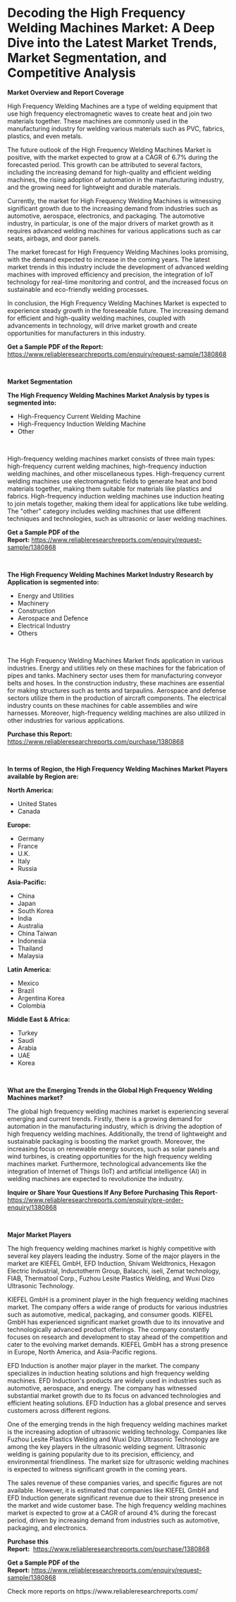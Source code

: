 <p><h1>Decoding the High Frequency Welding Machines Market: A Deep Dive into the Latest Market Trends, Market Segmentation, and Competitive Analysis</h1></p><p><strong>Market Overview and Report Coverage</strong></p>
<p><p>High Frequency Welding Machines are a type of welding equipment that use high frequency electromagnetic waves to create heat and join two materials together. These machines are commonly used in the manufacturing industry for welding various materials such as PVC, fabrics, plastics, and even metals.</p><p>The future outlook of the High Frequency Welding Machines Market is positive, with the market expected to grow at a CAGR of 6.7% during the forecasted period. This growth can be attributed to several factors, including the increasing demand for high-quality and efficient welding machines, the rising adoption of automation in the manufacturing industry, and the growing need for lightweight and durable materials.</p><p>Currently, the market for High Frequency Welding Machines is witnessing significant growth due to the increasing demand from industries such as automotive, aerospace, electronics, and packaging. The automotive industry, in particular, is one of the major drivers of market growth as it requires advanced welding machines for various applications such as car seats, airbags, and door panels.</p><p>The market forecast for High Frequency Welding Machines looks promising, with the demand expected to increase in the coming years. The latest market trends in this industry include the development of advanced welding machines with improved efficiency and precision, the integration of IoT technology for real-time monitoring and control, and the increased focus on sustainable and eco-friendly welding processes.</p><p>In conclusion, the High Frequency Welding Machines Market is expected to experience steady growth in the foreseeable future. The increasing demand for efficient and high-quality welding machines, coupled with advancements in technology, will drive market growth and create opportunities for manufacturers in this industry.</p></p>
<p><strong>Get a Sample PDF of the Report:</strong> <a href="https://www.reliableresearchreports.com/enquiry/request-sample/1380868">https://www.reliableresearchreports.com/enquiry/request-sample/1380868</a></p>
<p>&nbsp;</p>
<p><strong>Market Segmentation</strong></p>
<p><strong>The High Frequency Welding Machines Market Analysis by types is segmented into:</strong></p>
<p><ul><li>High-Frequency Current Welding Machine</li><li>High-Frequency Induction Welding Machine</li><li>Other</li></ul></p>
<p>&nbsp;</p>
<p><p>High-frequency welding machines market consists of three main types: high-frequency current welding machines, high-frequency induction welding machines, and other miscellaneous types. High-frequency current welding machines use electromagnetic fields to generate heat and bond materials together, making them suitable for materials like plastics and fabrics. High-frequency induction welding machines use induction heating to join metals together, making them ideal for applications like tube welding. The "other" category includes welding machines that use different techniques and technologies, such as ultrasonic or laser welding machines.</p></p>
<p><strong>Get a Sample PDF of the Report:</strong>&nbsp;<a href="https://www.reliableresearchreports.com/enquiry/request-sample/1380868">https://www.reliableresearchreports.com/enquiry/request-sample/1380868</a></p>
<p>&nbsp;</p>
<p><strong>The High Frequency Welding Machines Market Industry Research by Application is segmented into:</strong></p>
<p><ul><li>Energy and Utilities</li><li>Machinery</li><li>Construction</li><li>Aerospace and Defence</li><li>Electrical Industry</li><li>Others</li></ul></p>
<p>&nbsp;</p>
<p><p>The High Frequency Welding Machines Market finds application in various industries. Energy and utilities rely on these machines for the fabrication of pipes and tanks. Machinery sector uses them for manufacturing conveyor belts and hoses. In the construction industry, these machines are essential for making structures such as tents and tarpaulins. Aerospace and defense sectors utilize them in the production of aircraft components. The electrical industry counts on these machines for cable assemblies and wire harnesses. Moreover, high-frequency welding machines are also utilized in other industries for various applications.</p></p>
<p><strong>Purchase this Report:</strong>&nbsp; <a href="https://www.reliableresearchreports.com/purchase/1380868">https://www.reliableresearchreports.com/purchase/1380868</a></p>
<p>&nbsp;</p>
<p><strong>In terms of Region, the High Frequency Welding Machines Market Players available by Region are:</strong></p>
<p>
    <p> <strong> North America: </strong>
        <ul>
            <li>United States</li>
            <li>Canada</li>
        </ul>
        </p> 
    <p> <strong> Europe: </strong>
        <ul>
            <li>Germany</li>
            <li>France</li>
            <li>U.K.</li>
            <li>Italy</li>
            <li>Russia</li>
        </ul>
        </p> 
    <p> <strong> Asia-Pacific: </strong>
        <ul>
            <li>China</li>
            <li>Japan</li>
            <li>South Korea</li>
            <li>India</li>
            <li>Australia</li>
            <li>China Taiwan</li>
            <li>Indonesia</li>
            <li>Thailand</li>
            <li>Malaysia</li>
        </ul>
        </p> 
    <p> <strong> Latin America: </strong>
        <ul>
            <li>Mexico</li>
            <li>Brazil</li>
            <li>Argentina Korea</li>
            <li>Colombia</li>
        </ul>
        </p> 
    <p> <strong> Middle East & Africa: </strong>
        <ul>
            <li>Turkey</li>
            <li>Saudi</li>
            <li>Arabia</li>
            <li>UAE</li>
            <li>Korea</li>
        </ul>
    </p>
    </p>
<p>&nbsp;</p>
<p><strong>What are the Emerging Trends in the Global High Frequency Welding Machines market?</strong></p>
<p><p>The global high frequency welding machines market is experiencing several emerging and current trends. Firstly, there is a growing demand for automation in the manufacturing industry, which is driving the adoption of high frequency welding machines. Additionally, the trend of lightweight and sustainable packaging is boosting the market growth. Moreover, the increasing focus on renewable energy sources, such as solar panels and wind turbines, is creating opportunities for the high frequency welding machines market. Furthermore, technological advancements like the integration of Internet of Things (IoT) and artificial intelligence (AI) in welding machines are expected to revolutionize the industry.</p></p>
<p><strong>Inquire or Share Your Questions If Any Before Purchasing This Report</strong>- <a href="https://www.reliableresearchreports.com/enquiry/pre-order-enquiry/1380868">https://www.reliableresearchreports.com/enquiry/pre-order-enquiry/1380868</a></p>
<p>&nbsp;</p>
<p><strong>Major Market Players</strong></p>
<p><p>The high frequency welding machines market is highly competitive with several key players leading the industry. Some of the major players in the market are KIEFEL GmbH, EFD Induction, Shivam Weldtronics, Hexagon Electric Industrial, Inductotherm Group, Balacchi, iseli, Zemat technology, FIAB, Thermatool Corp., Fuzhou Lesite Plastics Welding, and Wuxi Dizo Ultrasonic Technology.</p><p>KIEFEL GmbH is a prominent player in the high frequency welding machines market. The company offers a wide range of products for various industries such as automotive, medical, packaging, and consumer goods. KIEFEL GmbH has experienced significant market growth due to its innovative and technologically advanced product offerings. The company constantly focuses on research and development to stay ahead of the competition and cater to the evolving market demands. KIEFEL GmbH has a strong presence in Europe, North America, and Asia-Pacific regions.</p><p>EFD Induction is another major player in the market. The company specializes in induction heating solutions and high frequency welding machines. EFD Induction's products are widely used in industries such as automotive, aerospace, and energy. The company has witnessed substantial market growth due to its focus on advanced technologies and efficient heating solutions. EFD Induction has a global presence and serves customers across different regions.</p><p>One of the emerging trends in the high frequency welding machines market is the increasing adoption of ultrasonic welding technology. Companies like Fuzhou Lesite Plastics Welding and Wuxi Dizo Ultrasonic Technology are among the key players in the ultrasonic welding segment. Ultrasonic welding is gaining popularity due to its precision, efficiency, and environmental friendliness. The market size for ultrasonic welding machines is expected to witness significant growth in the coming years.</p><p>The sales revenue of these companies varies, and specific figures are not available. However, it is estimated that companies like KIEFEL GmbH and EFD Induction generate significant revenue due to their strong presence in the market and wide customer base. The high frequency welding machines market is expected to grow at a CAGR of around 4% during the forecast period, driven by increasing demand from industries such as automotive, packaging, and electronics.</p></p>
<p><strong>Purchase this Report:</strong>&nbsp;&nbsp;<a href="https://www.reliableresearchreports.com/purchase/1380868">https://www.reliableresearchreports.com/purchase/1380868</a></p>
<p></p>
<p><strong>Get a Sample PDF of the Report:</strong>&nbsp;<a href="https://www.reliableresearchreports.com/enquiry/request-sample/1380868">https://www.reliableresearchreports.com/enquiry/request-sample/1380868</a></p>
<p>Check more reports on https://www.reliableresearchreports.com/</p>